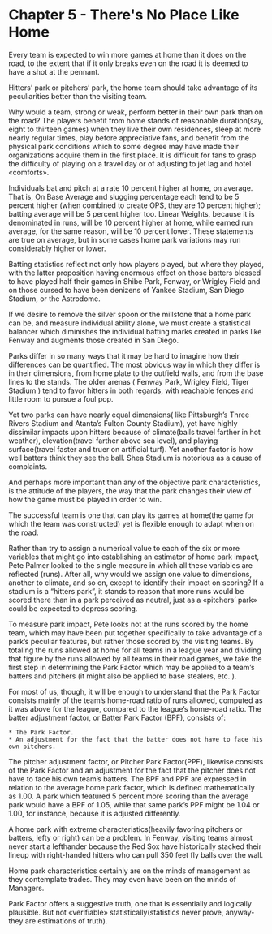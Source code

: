 # Chapter 5 - There's No Place Like Home

Every team is expected to win more games at home than it does on the road, to the extent that if it only breaks even on the road it is deemed to have a shot at the pennant.

Hitters’ park or pitchers’ park, the home team should take advantage of its peculiarities better than the visiting team.

Why would a team, strong or weak, perform better in their own park than on the road? The players benefit from home stands of reasonable duration(say, eight to thirteen games) when they live their own residences, sleep at more nearly regular times, play before appreciative fans, and benefit from the physical park conditions which to some degree may have made their organizations acquire them in the first place. It is difficult for fans to grasp the difficulty of playing on a travel day or of adjusting to jet lag and hotel «comforts».

Individuals bat and pitch at a rate 10 percent higher at home, on average. That is, On Base Average and slugging percentage each tend to be 5 percent higher (when combined to create OPS, they are 10 percent higher); batting average will be 5 percent higher too. Linear Weights, because it is denominated in runs, will be 10 percent higher at home, while earned run average, for the same reason, will be 10 percent lower. These statements are true on average, but in some cases home park variations may run considerably higher or lower.

Batting statistics reflect not only how players played, but where they played, with the latter proposition having enormous effect on those batters blessed to have played half their games in Shibe Park, Fenway, or Wrigley Field and on those cursed to have been denizens of Yankee Stadium, San Diego Stadium, or the Astrodome.

If we desire to remove the silver spoon or the millstone that a home park can be, and measure individual ability alone, we must create a statistical balancer which diminishes the individual batting marks created in parks like Fenway and augments those created in San Diego.

Parks differ in so many ways that it may be hard to imagine how their differences can be quantified. The most obvious way in which they differ is in their dimensions, from home plate to the outfield walls, and from the base lines to the stands. The older arenas ( Fenway Park, Wrigley Field, Tiger Stadium ) tend to favor hitters in both regards, with reachable fences and little room to pursue a foul pop.

Yet two parks can have nearly equal dimensions( like Pittsburgh’s Three Rivers Stadium and Atanta’s Fulton County Stadium), yet have highly dissimilar impacts upon hitters because of climate(balls travel farther in hot weather), elevation(travel farther above sea level), and playing surface(travel faster and truer on artificial turf). Yet another factor is how well batters think they see the ball. Shea Stadium is notorious as a cause of complaints.

And perhaps more important than any of the objective park characteristics, is the attitude of the players, the way that the park changes their view of how the game must be played in order to win.

The successful team is one that can play its games at home(the game for which the team was constructed) yet is flexible enough to adapt when on the road.

Rather than try to assign a numerical value to each of the six or more variables that might go into establishing an estimator of home park impact, Pete Palmer looked to the single measure in which all these variables are reflected (runs). After all, why would we assign one value to dimensions, another to climate, and so on, except to identify their impact on scoring? If a stadium is a “hitters park”, it stands to reason that more runs would be scored there than in a park perceived as neutral, just as a «pitchers’ park» could be expected to depress scoring.

To measure park impact, Pete looks not at the runs scored by the home team, which may have been put together specifically to take advantage of a park’s peculiar features, but rather those scored by the visiting teams. By totaling the runs allowed at home for all teams in a league year and dividing that figure by the runs allowed by all teams in their road games, we take the first step in determining the Park Factor which may be applied to a team’s batters and pitchers (it might also be applied to base stealers, etc. ).

For most of us, though, it will be enough to understand that the Park Factor consists mainly of the team’s home-road ratio of runs allowed, computed as it was above for the league, compared to the league’s home-road ratio. The batter adjustment factor, or Batter Park Factor (BPF), consists of:

    * The Park Factor.
    * An adjustment for the fact that the batter does not have to face his own pitchers.

The pitcher adjustment factor, or Pitcher Park Factor(PPF), likewise consists of the Park Factor and an adjustment for the fact that the pitcher does not have to face his own team’s batters. The BPF and PPF are expressed in relation to the average home park factor, which is defined mathematically as 1.00. A park which featured 5 percent more scoring than the average park would have a BPF of 1.05, while that same park’s PPF might be 1.04 or 1.00, for instance, because it is adjusted differently.

A home park with extreme characteristics(heavily favoring pitchers or batters, lefty or right) can be a problem. In Fenway, visiting teams almost never start a lefthander because the Red Sox have historically stacked their lineup with right-handed hitters who can pull 350 feet fly balls over the wall.

Home park characteristics certainly are on the minds of management as they contemplate trades. They may even have been on the minds of Managers.

Park Factor offers a suggestive truth, one that is essentially and logically plausible. But not «verifiable» statistically(statistics never prove, anyway-they are estimations of truth).
